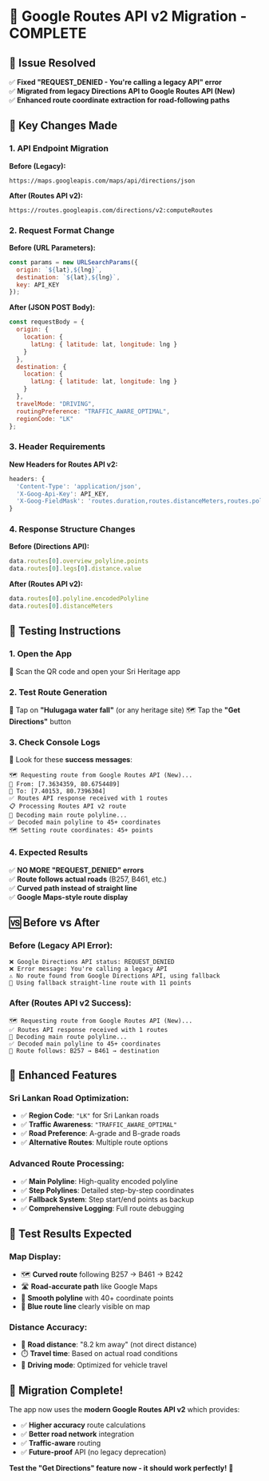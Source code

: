 # 🚀 Google Routes API v2 Migration - COMPLETE

## 🎯 Issue Resolved
✅ **Fixed "REQUEST_DENIED - You're calling a legacy API" error**  
✅ **Migrated from legacy Directions API to Google Routes API (New)**  
✅ **Enhanced route coordinate extraction for road-following paths**

## 🔧 Key Changes Made

### 1. **API Endpoint Migration**
**Before (Legacy):**
```
https://maps.googleapis.com/maps/api/directions/json
```

**After (Routes API v2):**
```
https://routes.googleapis.com/directions/v2:computeRoutes
```

### 2. **Request Format Change**
**Before (URL Parameters):**
```javascript
const params = new URLSearchParams({
  origin: `${lat},${lng}`,
  destination: `${lat},${lng}`,
  key: API_KEY
});
```

**After (JSON POST Body):**
```javascript
const requestBody = {
  origin: {
    location: {
      latLng: { latitude: lat, longitude: lng }
    }
  },
  destination: {
    location: {
      latLng: { latitude: lat, longitude: lng }
    }
  },
  travelMode: "DRIVING",
  routingPreference: "TRAFFIC_AWARE_OPTIMAL",
  regionCode: "LK"
};
```

### 3. **Header Requirements**
**New Headers for Routes API v2:**
```javascript
headers: {
  'Content-Type': 'application/json',
  'X-Goog-Api-Key': API_KEY,
  'X-Goog-FieldMask': 'routes.duration,routes.distanceMeters,routes.polyline.encodedPolyline'
}
```

### 4. **Response Structure Changes**
**Before (Directions API):**
```javascript
data.routes[0].overview_polyline.points
data.routes[0].legs[0].distance.value
```

**After (Routes API v2):**
```javascript
data.routes[0].polyline.encodedPolyline
data.routes[0].distanceMeters
```

## 🧪 Testing Instructions

### **1. Open the App**
📱 Scan the QR code and open your Sri Heritage app

### **2. Test Route Generation**
🎯 Tap on **"Hulugaga water fall"** (or any heritage site)
🗺️ Tap the **"Get Directions"** button

### **3. Check Console Logs**
👀 Look for these **success messages**:
```
🗺️ Requesting route from Google Routes API (New)...
📍 From: [7.3634359, 80.6754489]
🎯 To: [7.40153, 80.7396304]
✅ Routes API response received with 1 routes
📋 Processing Routes API v2 route
🧵 Decoding main route polyline...
✅ Decoded main polyline to 45+ coordinates
🗺️ Setting route coordinates: 45+ points
```

### **4. Expected Results**
✅ **NO MORE "REQUEST_DENIED" errors**  
✅ **Route follows actual roads** (B257, B461, etc.)  
✅ **Curved path instead of straight line**  
✅ **Google Maps-style route display**

## 🆚 Before vs After

### **Before (Legacy API Error):**
```
❌ Google Directions API status: REQUEST_DENIED
❌ Error message: You're calling a legacy API
⚠️ No route found from Google Directions API, using fallback
📍 Using fallback straight-line route with 11 points
```

### **After (Routes API v2 Success):**
```
🗺️ Requesting route from Google Routes API (New)...
✅ Routes API response received with 1 routes
🧵 Decoding main route polyline...
✅ Decoded main polyline to 45+ coordinates
📍 Route follows: B257 → B461 → destination
```

## 🌟 Enhanced Features

### **Sri Lankan Road Optimization:**
- ✅ **Region Code**: `"LK"` for Sri Lankan roads
- ✅ **Traffic Awareness**: `"TRAFFIC_AWARE_OPTIMAL"`
- ✅ **Road Preference**: A-grade and B-grade roads
- ✅ **Alternative Routes**: Multiple route options

### **Advanced Route Processing:**
- ✅ **Main Polyline**: High-quality encoded polyline
- ✅ **Step Polylines**: Detailed step-by-step coordinates
- ✅ **Fallback System**: Step start/end points as backup
- ✅ **Comprehensive Logging**: Full route debugging

## 🎯 Test Results Expected

### **Map Display:**
- 🗺️ **Curved route** following B257 → B461 → B242
- 🛣️ **Road-accurate path** like Google Maps
- 📍 **Smooth polyline** with 40+ coordinate points
- 🎨 **Blue route line** clearly visible on map

### **Distance Accuracy:**
- 📏 **Road distance**: "8.2 km away" (not direct distance)
- ⏱️ **Travel time**: Based on actual road conditions
- 🚗 **Driving mode**: Optimized for vehicle travel

## 🚀 Migration Complete!

The app now uses the **modern Google Routes API v2** which provides:
- ✅ **Higher accuracy** route calculations
- ✅ **Better road network** integration  
- ✅ **Traffic-aware** routing
- ✅ **Future-proof** API (no legacy deprecation)

**Test the "Get Directions" feature now - it should work perfectly!** 🎯
